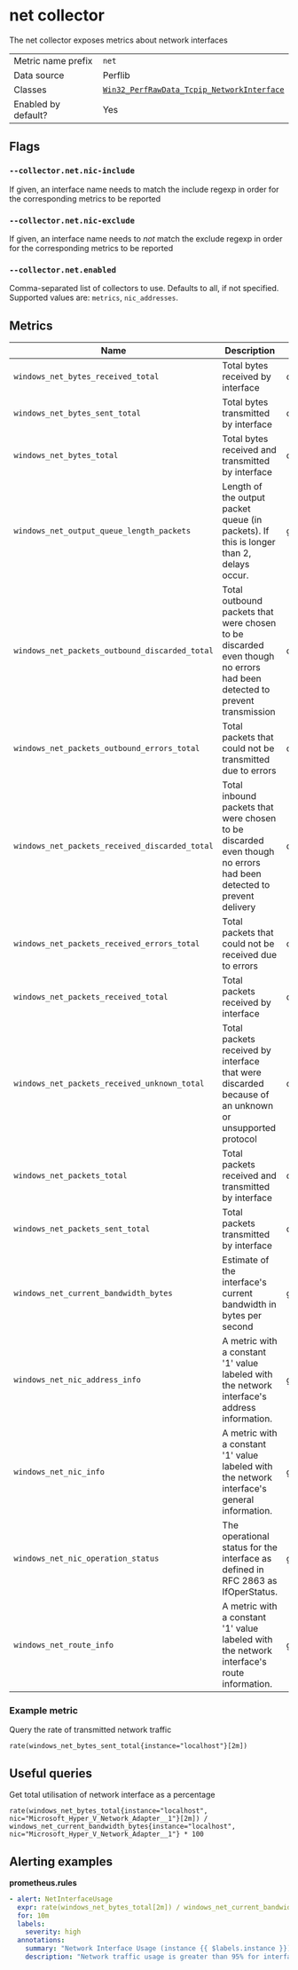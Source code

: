 # net collector

The net collector exposes metrics about network interfaces

|||
-|-
Metric name prefix  | `net`
Data source         | Perflib
Classes             | [`Win32_PerfRawData_Tcpip_NetworkInterface`](https://technet.microsoft.com/en-us/security/aa394340(v=vs.80))
Enabled by default? | Yes

## Flags

### `--collector.net.nic-include`

If given, an interface name needs to match the include regexp in order for the corresponding metrics to be reported

### `--collector.net.nic-exclude`

If given, an interface name needs to *not* match the exclude regexp in order for the corresponding metrics to be reported

### `--collector.net.enabled`

Comma-separated list of collectors to use. Defaults to all, if not specified. Supported values are: `metrics`, `nic_addresses`.

## Metrics

| Name                                           | Description                                                                                                             | Type    | Labels                         |
|------------------------------------------------|-------------------------------------------------------------------------------------------------------------------------|---------|--------------------------------|
| `windows_net_bytes_received_total`             | Total bytes received by interface                                                                                       | counter | `nic`                          |
| `windows_net_bytes_sent_total`                 | Total bytes transmitted by interface                                                                                    | counter | `nic`                          |
| `windows_net_bytes_total`                      | Total bytes received and transmitted by interface                                                                       | counter | `nic`                          |
| `windows_net_output_queue_length_packets`      | Length of the output packet queue (in packets). If this is longer than 2, delays occur.                                 | gauge   | `nic`                          |
| `windows_net_packets_outbound_discarded_total` | Total outbound packets that were chosen to be discarded even though no errors had been detected to prevent transmission | counter | `nic`                          |
| `windows_net_packets_outbound_errors_total`    | Total packets that could not be transmitted due to errors                                                               | counter | `nic`                          |
| `windows_net_packets_received_discarded_total` | Total inbound packets that were chosen to be discarded even though no errors had been detected to prevent delivery      | counter | `nic`                          |
| `windows_net_packets_received_errors_total`    | Total packets that could not be received due to errors                                                                  | counter | `nic`                          |
| `windows_net_packets_received_total`           | Total packets received by interface                                                                                     | counter | `nic`                          |
| `windows_net_packets_received_unknown_total`   | Total packets received by interface that were discarded because of an unknown or unsupported protocol                   | counter | `nic`                          |
| `windows_net_packets_total`                    | Total packets received and transmitted by interface                                                                     | counter | `nic`                          |
| `windows_net_packets_sent_total`               | Total packets transmitted by interface                                                                                  | counter | `nic`                          |
| `windows_net_current_bandwidth_bytes`          | Estimate of the interface's current bandwidth in bytes per second                                                       | gauge   | `nic`                          |
| `windows_net_nic_address_info`                 | A metric with a constant '1' value labeled with the network interface's address information.                            | gauge   | `nic`, `address`, `family`     |
| `windows_net_nic_info`                         | A metric with a constant '1' value labeled with the network interface's general information.                            | gauge   | `nic`, `friendly_name`, `mac`  |
| `windows_net_nic_operation_status`             | The operational status for the interface as defined in RFC 2863 as IfOperStatus.                                        | gauge   | `nic`, `status`                |
| `windows_net_route_info`                       | A metric with a constant '1' value labeled with the network interface's route information.                              | gauge   | `nic`, `src`, `dest`, `metric` |

### Example metric
Query the rate of transmitted network traffic
```
rate(windows_net_bytes_sent_total{instance="localhost"}[2m])
```

## Useful queries
Get total utilisation of network interface as a percentage
```
rate(windows_net_bytes_total{instance="localhost", nic="Microsoft_Hyper_V_Network_Adapter__1"}[2m]) / windows_net_current_bandwidth_bytes{instance="localhost", nic="Microsoft_Hyper_V_Network_Adapter__1"} * 100
```

## Alerting examples
**prometheus.rules**
```yaml
- alert: NetInterfaceUsage
  expr: rate(windows_net_bytes_total[2m]) / windows_net_current_bandwidth_bytes * 100 > 95
  for: 10m
  labels:
    severity: high
  annotations:
    summary: "Network Interface Usage (instance {{ $labels.instance }})"
    description: "Network traffic usage is greater than 95% for interface {{ $labels.nic }}\n  VALUE = {{ $value }}\n  LABELS: {{ $labels }}"
```
